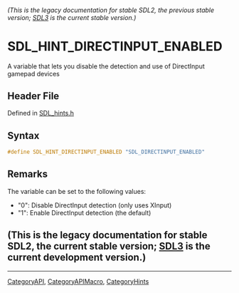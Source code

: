 ###### (This is the legacy documentation for stable SDL2, the previous stable version; [SDL3](https://wiki.libsdl.org/SDL3/) is the current stable version.)
# SDL_HINT_DIRECTINPUT_ENABLED

A variable that lets you disable the detection and use of DirectInput gamepad devices

## Header File

Defined in [SDL_hints.h](https://github.com/libsdl-org/SDL/blob/SDL2/include/SDL_hints.h)

## Syntax

```c
#define SDL_HINT_DIRECTINPUT_ENABLED "SDL_DIRECTINPUT_ENABLED"
```

## Remarks

The variable can be set to the following values:

- "0": Disable DirectInput detection (only uses XInput)
- "1": Enable DirectInput detection (the default)

## (This is the legacy documentation for stable SDL2, the current stable version; [SDL3](https://wiki.libsdl.org/SDL3/) is the current development version.)



----
[CategoryAPI](CategoryAPI), [CategoryAPIMacro](CategoryAPIMacro), [CategoryHints](CategoryHints)

